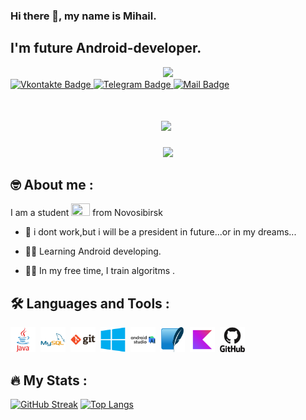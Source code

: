 ### Hi there 👋, my name is Mihail.
## I'm future Android-developer.


<div id="header" align="center">
 <img src="https://media.giphy.com/media/UQJlZ2OcaCA2RLfGiZ/giphy.gif" width="100"/>
</div>


<div id="badges">
<a href="https://vk.com/yaseldeda69">
  <img src="https://img.shields.io/badge/%D0%92%D0%9A%D0%BE%D0%BD%D1%82%D0%B0%D0%BA%D1%82%D0%B5-blue?style=for-the-badge&logo=VK&logoColor=white" alt="Vkontakte Badge"/>
</a>
<a href="https://t.me/Buhstoevsky">
  <img src="https://img.shields.io/badge/Telegram-9cf?style=for-the-badge&logo=Telegram&logoColor=white" alt="Telegram Badge"/>
</a>
<a href="https://e.mail.ru/cgi-bin/sentmsg?To=goodworkinspclass@mail.ru&amp;from=otvet&afterReload=1">
  <img src="https://img.shields.io/badge/Mail.ru-blue?style=for-the-badge&logo=mail.ru&logoColor=orange" alt="Mail Badge"/>
</a>
</div>

<h1 align="center">
  <img src="https://media.giphy.com/media/emLs5klEWTKlSVeexj/giphy.gif" width="50px"/>
  <img src="https://komarev.com/ghpvc/?username=MiraelNW&style=flat-square&color=blue" alt="" />
</h1>

<div align="center">
<img src="https://media.giphy.com/media/bGgsc5mWoryfgKBx1u/giphy.gif" weight="400" height="400">
</div>

## :nerd_face: About me :
I am a student <img src="https://media.giphy.com/media/JU6TzB6O9QCju/giphy.gif" width="30" height="20"> from Novosibirsk
- :clown_face: i dont work,but i will be a president in future...or in my dreams...

- :man_student: Learning Android developing.

- :astronaut: In my free time, I train algoritms .

## :hammer_and_wrench: Languages and Tools :
<div >
 <img src="https://github.com/devicons/devicon/blob/master/icons/java/java-original-wordmark.svg" title="Java" alt="Java" width="40" height="40"/>&nbsp;
 <img src="https://github.com/devicons/devicon/blob/master/icons/mysql/mysql-original-wordmark.svg" title="MySQL"  alt="MySQL" width="40" height="40"/>&nbsp;
 <img src="https://github.com/devicons/devicon/blob/master/icons/git/git-original-wordmark.svg" title="Git" alt="Git" width="40" height="40"/>&nbsp;
<img src="https://github.com/devicons/devicon/blob/master/icons/windows8/windows8-original.svg" title="Windows" alt="Windows" width="40" height="40">&nbsp;
<img src="https://github.com/devicons/devicon/blob/master/icons/androidstudio/androidstudio-original-wordmark.svg" title="AndroidStudio" alt="AndroidStudio" width="40" height="40">&nbsp;
<img src="https://github.com/devicons/devicon/blob/master/icons/sqlite/sqlite-original.svg" title="SQLite" alt="SQLite" width="40" height="40">&nbsp;
<img src="https://github.com/devicons/devicon/blob/master/icons/kotlin/kotlin-original.svg" title="Kotlin" alt="Kotlin" width="40" height="40">&nbsp;
<img src="https://github.com/devicons/devicon/blob/master/icons/github/github-original-wordmark.svg" title="GitHub" alt="GitHub" width="40" height="40">
</div>

## :fire: My Stats :
[![GitHub Streak](http://github-readme-streak-stats.herokuapp.com?user=MiraelNW&theme=dark&background=000000)](https://git.io/streak-stats)
[![Top Langs](https://github-readme-stats.vercel.app/api/top-langs/?username=your-github-username&layout=compact&theme=vision-friendly-dark)](https://github.com/anuraghazra/github-readme-stats)

